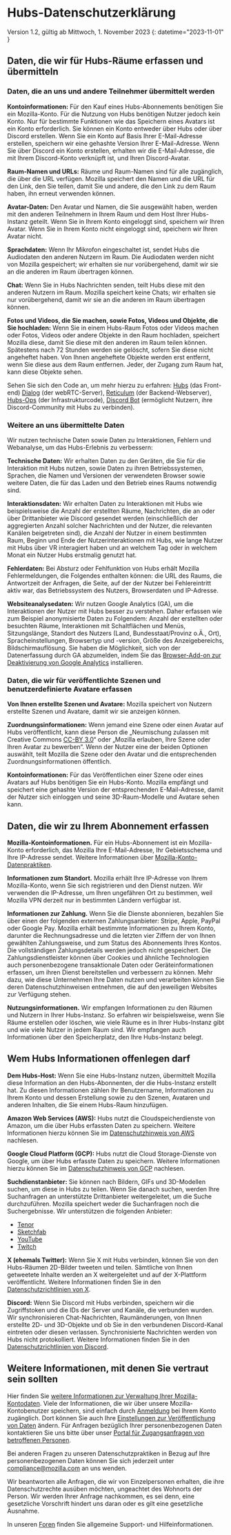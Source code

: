 # Hubs-Datenschutzerklärung
Version 1.2, gültig ab Mittwoch, 1. November 2023
{: datetime="2023-11-01" }

## Daten, die wir für Hubs-Räume erfassen und übermitteln

### Daten, die an uns und andere Teilnehmer übermittelt werden
__Kontoinformationen:__ Für den Kauf eines Hubs-Abonnements benötigen Sie ein Mozilla-Konto. Für die Nutzung von Hubs benötigen Nutzer jedoch kein Konto. Nur für bestimmte Funktionen wie das Speichern eines Avatars ist ein Konto erforderlich. Sie können ein Konto entweder über Hubs oder über Discord erstellen. Wenn Sie ein Konto auf Basis Ihrer E-Mail-Adresse erstellen, speichern wir eine gehashte Version Ihrer E-Mail-Adresse. Wenn Sie über Discord ein Konto erstellen, erhalten wir die E-Mail-Adresse, die mit Ihrem Discord-Konto verknüpft ist, und Ihren Discord-Avatar.

__Raum-Namen und URLs:__ Räume und Raum-Namen sind für alle zugänglich, die über die URL verfügen. Mozilla speichert den Namen und die URL für den Link, den Sie teilen, damit Sie und andere, die den Link zu dem Raum haben, ihn erneut verwenden können.

__Avatar-Daten:__ Den Avatar und Namen, die Sie ausgewählt haben, werden mit den anderen Teilnehmern in Ihrem Raum und dem Host Ihrer Hubs-Instanz geteilt. Wenn Sie in Ihrem Konto eingeloggt sind, speichern wir Ihren Avatar. Wenn Sie in Ihrem Konto nicht eingeloggt sind, speichern wir Ihren Avatar nicht.

__Sprachdaten:__ Wenn Ihr Mikrofon eingeschaltet ist, sendet Hubs die Audiodaten den anderen Nutzern im Raum. Die Audiodaten werden nicht von Mozilla gespeichert; wir erhalten sie nur vorübergehend, damit wir sie an die anderen im Raum übertragen können.

__Chat:__ Wenn Sie in Hubs Nachrichten senden, teilt Hubs diese mit den anderen Nutzern im Raum. Mozilla speichert keine Chats; wir erhalten sie nur vorübergehend, damit wir sie an die anderen im Raum übertragen können.

__Fotos und Videos, die Sie machen, sowie Fotos, Videos und Objekte, die Sie hochladen:__ Wenn Sie in einem Hubs-Raum Fotos oder Videos machen oder Fotos, Videos oder andere Objekte in den Raum hochladen, speichert Mozilla diese, damit Sie diese mit den anderen im Raum teilen können. Spätestens nach 72 Stunden werden sie gelöscht, sofern Sie diese nicht angeheftet haben. Von Ihnen angeheftete Objekte werden erst entfernt, wenn Sie diese aus dem Raum entfernen. Jeder, der Zugang zum Raum hat, kann diese Objekte sehen.

Sehen Sie sich den Code an, um mehr hierzu zu erfahren: [Hubs](https://github.com/mozilla/hubs) (das Front-end) [Dialog](https://github.com/mozilla/dialog/) (der webRTC-Server), [Reticulum](https://github.com/mozilla/reticulum) (der Backend-Webserver), [Hubs-Ops](https://github.com/mozilla/hubs-ops) (der Infrastrukturcode), [Discord Bot](https://github.com/MozillaReality/hubs-discord-bot) (ermöglicht Nutzern, ihre Discord-Community mit Hubs zu verbinden).

### Weitere an uns übermittelte Daten
Wir nutzen technische Daten sowie Daten zu Interaktionen, Fehlern und Webanalyse, um das Hubs-Erlebnis zu verbessern:

__Technische Daten:__ Wir erhalten Daten zu den Geräten, die Sie für die Interaktion mit Hubs nutzen, sowie Daten zu ihren Betriebssystemen, Sprachen, die Namen und Versionen der verwendeten Browser sowie weitere Daten, die für das Laden und den Betrieb eines Raums notwendig sind. 

__Interaktionsdaten:__ Wir erhalten Daten zu Interaktionen mit Hubs wie beispielsweise die Anzahl der erstellten Räume, Nachrichten, die an oder über Drittanbieter wie Discord gesendet werden (einschließlich der aggregierten Anzahl solcher Nachrichten und der Nutzer, die relevanten Kanälen beigetreten sind), die Anzahl der Nutzer in einem bestimmten Raum, Beginn und Ende der Nutzerinteraktionen mit Hubs, wie lange Nutzer mit Hubs über VR interagiert haben und an welchem Tag oder in welchem Monat ein Nutzer Hubs erstmalig genutzt hat. 

__Fehlerdaten:__ Bei Absturz oder Fehlfunktion von Hubs erhält Mozilla Fehlermeldungen, die Folgendes enthalten können: die URL des Raums, die Antwortzeit der Anfragen, die Seite, auf der der Nutzer bei Fehlereintritt aktiv war, das Betriebssystem des Nutzers, Browserdaten und IP-Adresse.

__Websiteanalysedaten:__ Wir nutzen Google Analytics (GA), um die Interaktionen der Nutzer mit Hubs besser zu verstehen. Daher erfassen wie zum Beispiel anonymisierte Daten zu Folgendem: Anzahl der erstellten oder besuchten Räume, Interaktionen mit Schaltflächen und Menüs, Sitzungslänge, Standort des Nutzers (Land, Bundesstaat/Provinz o.Ä., Ort), Spracheinstellungen, Browsertyp und -version, Größe des Anzeigebereichs, Bildschirmauflösung. Sie haben die Möglichkeit, sich von der Datenerfassung durch GA abzumelden, indem Sie das [Browser-Add-on zur Deaktivierung von Google Analytics](https://tools.google.com/dlpage/gaoptout) installieren.

### Daten, die wir für veröffentlichte Szenen und benutzerdefinierte Avatare erfassen
__Von Ihnen erstellte Szenen und Avatare:__ Mozilla speichert von Nutzern erstellte Szenen und Avatare, damit wir sie anzeigen können.

__Zuordnungsinformationen:__ Wenn jemand eine Szene oder einen Avatar auf Hubs veröffentlicht, kann diese Person die „Neumischung zulassen mit Creative Commons [CC-BY 3.0](https://creativecommons.org/licenses/by/3.0/)“ oder „Mozilla erlauben, Ihre Szene oder Ihren Avatar zu bewerben“. Wenn der Nutzer eine der beiden Optionen auswählt, teilt Mozilla die Szene oder den Avatar und die entsprechenden Zuordnungsinformationen öffentlich.

__Kontoinformationen:__ Für das Veröffentlichen einer Szene oder eines Avatars auf Hubs benötigen Sie ein Hubs-Konto. Mozilla empfängt und speichert eine gehashte Version der entsprechenden E-Mail-Adresse, damit der Nutzer sich einloggen und seine 3D-Raum-Modelle und Avatare sehen kann.

## Daten, die wir zu Ihrem Abonnement erfassen
__Mozilla-Kontoinformationen.__ Für ein Hubs-Abonnement ist ein Mozilla-Konto erforderlich, das Mozilla Ihre E-Mail-Adresse, Ihr Gebietsschema und Ihre IP-Adresse sendet. Weitere Informationen über [Mozilla-Konto-Datenpraktiken](https://www.mozilla.org/privacy/mozilla-accounts).

__Informationen zum Standort.__ Mozilla erhält Ihre IP-Adresse von Ihrem Mozilla-Konto, wenn Sie sich registrieren und den Dienst nutzen. Wir verwenden die IP-Adresse, um Ihren ungefähren Ort zu bestimmen, weil Mozilla VPN derzeit nur in bestimmten Ländern verfügbar ist.

__Informationen zur Zahlung.__ Wenn Sie die Dienste abonnieren, bezahlen Sie über einen der folgenden externen Zahlungsanbieter: Stripe, Apple, PayPal oder Google Pay. Mozilla erhält bestimmte Informationen zu Ihrem Konto, darunter die Rechnungsadresse und die letzten vier Ziffern der von Ihnen gewählten Zahlungsweise, und zum Status des Abonnements Ihres Kontos. Die vollständigen Zahlungsdetails werden jedoch nicht gespeichert. Die Zahlungsdienstleister können über Cookies und ähnliche Technologien auch personenbezogene transaktionale Daten oder Geräteinformationen erfassen, um ihren Dienst bereitstellen und verbessern zu können. Mehr dazu, wie diese Unternehmen Ihre Daten nutzen und verarbeiten können Sie deren Datenschutzhinweisen entnehmen, die auf den jeweiligen Websites zur Verfügung stehen.

__Nutzungsinformationen.__ Wir empfangen Informationen zu den Räumen und Nutzern in Ihrer Hubs-Instanz. So erfahren wir beispielsweise, wenn Sie Räume erstellen oder löschen, wie viele Räume es in Ihrer Hubs-Instanz gibt und wie viele Nutzer in jedem Raum sind. Wir empfangen auch Informationen über den Speicherplatz, den Ihre Hubs-Instanz belegt.

## Wem Hubs Informationen offenlegen darf
__Dem Hubs-Host:__ Wenn Sie eine Hubs-Instanz nutzen, übermittelt Mozilla diese Information an den Hubs-Abonnenten, der die Hubs-Instanz erstellt hat. Zu diesen Informationen zählen Ihr Benutzername, Informationen zu Ihrem Konto und dessen Erstellung sowie zu den Szenen, Avataren und anderen Inhalten, die Sie einem Hubs-Raum hinzufügen.

__Amazon Web Services (AWS):__ Hubs nutzt die Cloudspeicherdienste von Amazon, um die über Hubs erfassten Daten zu speichern. Weitere Informationen hierzu können Sie im [Datenschutzhinweis von AWS](https://aws.amazon.com/privacy/) nachlesen.

__Google Cloud Platform (GCP):__ Hubs nutzt die Cloud Storage-Dienste von Google, um über Hubs erfasste Daten zu speichern. Weitere Informationen hierzu können Sie im [Datenschutzhinweis von GCP](https://cloud.google.com/terms/cloud-privacy-notice) nachlesen.

__Suchdienstanbieter:__ Sie können nach Bildern, GIFs und 3D-Modellen suchen, um diese in Hubs zu teilen. Wenn Sie danach suchen, werden Ihre Suchanfragen an unterstützte Drittanbieter weitergeleitet, um die Suche durchzuführen. Mozilla speichert weder die Suchanfragen noch die Suchergebnisse. Wir unterstützen die folgenden Anbieter:
* [Tenor](https://tenor.com/legal-privacy)
* [Sketchfab](https://sketchfab.com/privacy)
* [YouTube](https://policies.google.com/privacy)
* [Twitch](https://www.twitch.tv/p/legal/privacy-policy/)

__X (ehemals Twitter):__ Wenn Sie X mit Hubs verbinden, können Sie von den Hubs-Räumen 2D-Bilder tweeten und teilen. Sämtliche von Ihnen getweetete Inhalte werden an X weitergeleitet und auf der X-Plattform veröffentlicht. Weitere Informationen finden Sie in den [Datenschutzrichtlinien von X](https://twitter.com/privacy).

__Discord:__ Wenn Sie Discord mit Hubs verbinden, speichern wir die Zugriffstoken und die IDs der Server und Kanäle, die verbunden wurden. Wir synchronisieren Chat-Nachrichten, Raumänderungen, von Ihnen erstellte 2D- und 3D-Objekte und ob Sie in den verbundenen Discord-Kanal eintreten oder diesen verlassen. Synchronisierte Nachrichten werden von Hubs nicht protokolliert. Weitere Informationen finden Sie in den [Datenschutzrichtlinien von Discord](https://discordapp.com/privacy).

## Weitere Informationen, mit denen Sie vertraut sein sollten

Hier finden Sie [weitere Informationen zur Verwaltung Ihrer Mozilla-Kontodaten](https://support.mozilla.org/kb/firefox-accounts-managing-account-data). Viele der Informationen, die wir über unsere Mozilla-Kontobenutzer speichern, sind einfach durch [Anmeldung](https://accounts.firefox.com/signin) bei Ihrem Konto zugänglich. Dort können Sie auch Ihre [Einstellungen zur Veröffentlichung von Daten](https://accounts.firefox.com/settings/) ändern. Für Anfragen bezüglich Ihrer personenbezogenen Daten kontaktieren Sie uns bitte über unser [Portal für Zugangsanfragen von betroffenen Personen](https://privacyportal.onetrust.com/webform/1350748f-7139-405c-8188-22740b3b5587/4ba08202-2ede-4934-a89e-f0b0870f95f0).

Bei anderen Fragen zu unseren Datenschutzpraktiken in Bezug auf Ihre personenbezogenen Daten können Sie sich jederzeit unter compliance@mozilla.com an uns wenden.

Wir beantworten alle Anfragen, die wir von Einzelpersonen erhalten, die ihre Datenschutzrechte ausüben möchten, ungeachtet des Wohnorts der Person. Wir werden Ihrer Anfrage nachkommen, es sei denn, eine gesetzliche Vorschrift hindert uns daran oder es gilt eine gesetzliche Ausnahme.

In unseren [Foren](https://support.mozilla.org/) finden Sie allgemeine Support- und Hilfeinformationen.
